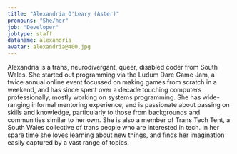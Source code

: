 ```yaml
---
title: "Alexandria O'Leary (Aster)"
pronouns: "She/her"
job: "Developer"
jobtype: staff
dataname: alexandria
avatar: alexandria@400.jpg
---
```

Alexandria is a trans, neurodivergant, queer, disabled coder from South Wales. She started out programming via the Ludum Dare Game Jam, a twice annual online event focussed on making games from scratch in a weekend, and has since spent over a decade touching computers professionally, mostly working on systems programming. She has wide-ranging informal mentoring experience, and is passionate about passing on skills and knowledge, particularly to those from backgrounds and communities similar to her own. She is also a member of Trans Tech Tent, a South Wales collective of trans people who are interested in tech. In her spare time she loves learning about new things, and finds her imagination easily captured by a vast range of topics.